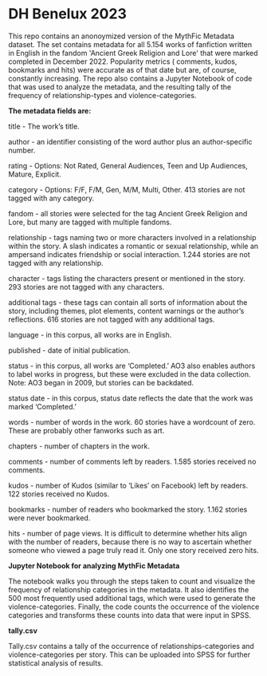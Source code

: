 # DH Benelux 2023
This repo contains an anonoymized version of the MythFic Metadata dataset. The set contains metadata for all 5.154 works of fanfiction written in English in the fandom 'Ancient Greek Religion and Lore' that were marked completed in December 2022. Popularity metrics ( comments, kudos, bookmarks and hits) were accurate as of that date but are, of course, constantly increasing.  The repo also contains a Jupyter Notebook of code that was used to analyze the metadata, and the resulting tally of  the frequency of relationship-types and violence-categories.

**The metadata fields are:**  

title - The work’s title.  

author - an identifier consisting of the word author plus an author-specific number.  

rating - Options: Not Rated, General Audiences, Teen and Up Audiences, Mature, Explicit.  

category - Options: F/F, F/M, Gen, M/M, Multi, Other. 413 stories are not tagged with any category.  

fandom - all stories were selected for the tag Ancient Greek Religion and Lore, but many are tagged with multiple fandoms.  

relationship - tags naming two or more characters involved in a relationship within the story. A slash indicates a romantic or sexual relationship, while an ampersand indicates friendship or social interaction. 1.244 stories are not tagged with any relationship.   

character - tags listing the characters present or mentioned in the story. 293 stories are not tagged with any characters.  

additional tags - these tags can contain all sorts of information about the story, including themes, plot elements, content warnings or the author’s reflections. 616 stories are not tagged with any additional tags.  

language - in this corpus, all works are in English.  

published - date of initial publication.  

status - in this corpus, all works are ‘Completed.’ AO3 also enables authors to label works in progress, but these were excluded in the data collection. Note: AO3 began in 2009, but stories can be backdated.  

status date - in this corpus, status date reflects the date that the work was marked ‘Completed.’  

words - number of words in the work. 60 stories have a wordcount of zero. These are probably other fanworks such as art.  

chapters - number of chapters in the work.  

comments - number of comments left by readers. 1.585 stories received no comments.  

kudos - number of Kudos (similar to ‘Likes’ on Facebook) left by readers. 122 stories received no Kudos.  

bookmarks - number of readers who bookmarked the story. 1.162 stories were never bookmarked.  

hits - number of page views. It is difficult to determine whether hits align with the number of readers, because there is no way to ascertain whether someone who viewed a page truly read it. Only one story received zero hits.  



**Jupyter Notebook for analyzing MythFic Metadata**  

The notebook walks you through the steps taken to count and visualize the frequency of relationship categories in the metadata. It also identifies the 500 most frequently used additional tags, which were used to generate the violence-categories. Finally, the code counts the occurrence of the violence categories and transforms these counts into data that were input in SPSS.  

**tally.csv**    

Tally.csv contains a tally of the occurrence of relationships-categories and violence-categories per story. This can be uploaded into SPSS for further statistical analysis of results.